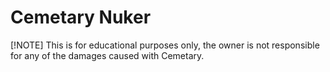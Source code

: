 # Cemetary Nuker
[!NOTE]
This is for educational purposes only, the owner is not responsible for any of the damages caused with Cemetary.
